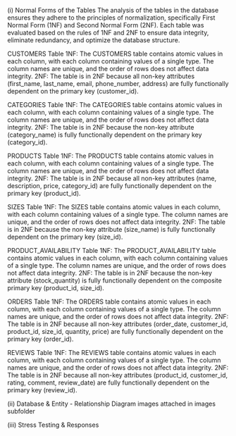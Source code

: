 (i) Normal Forms of the Tables
  The analysis of the tables in the database ensures they adhere to the principles of normalization, specifically First Normal Form (1NF) and Second Normal Form     (2NF). Each table was evaluated based on the rules of 1NF and 2NF to ensure data integrity, eliminate redundancy, and optimize the database structure.
  
CUSTOMERS Table
  1NF: The CUSTOMERS table contains atomic values in each column, with each column containing values of a single type. The column names are unique, and the order       of rows does not affect data integrity.
  2NF: The table is in 2NF because all non-key attributes (first_name, last_name, email, phone_number, address) are fully functionally dependent on the primary key     (customer_id).

CATEGORIES Table
  1NF: The CATEGORIES table contains atomic values in each column, with each column containing values of a single type. The column names are unique, and the order     of rows does not affect data integrity.
  2NF: The table is in 2NF because the non-key attribute (category_name) is fully functionally dependent on the primary key (category_id).

PRODUCTS Table
1NF: The PRODUCTS table contains atomic values in each column, with each column containing values of a single type. The column names are unique, and the order of     rows does not affect data integrity.
2NF: The table is in 2NF because all non-key attributes (name, description, price, category_id) are fully functionally dependent on the primary key (product_id).

SIZES Table
  1NF: The SIZES table contains atomic values in each column, with each column containing values of a single type. The column names are unique, and the order of       rows does not affect data integrity.
  2NF: The table is in 2NF because the non-key attribute (size_name) is fully functionally dependent on the primary key (size_id).

PRODUCT_AVAILABILITY Table
  1NF: The PRODUCT_AVAILABILITY table contains atomic values in each column, with each column containing values of a single type. The column names are unique, and     the order of rows does not affect data integrity.
  2NF: The table is in 2NF because the non-key attribute (stock_quantity) is fully functionally dependent on the composite primary key (product_id, size_id).

ORDERS Table
  1NF: The ORDERS table contains atomic values in each column, with each column containing values of a single type. The column names are unique, and the order of       rows does not affect data integrity.
  2NF: The table is in 2NF because all non-key attributes (order_date, customer_id, product_id, size_id, quantity, price) are fully functionally dependent on the       primary key (order_id).

REVIEWS Table
  1NF: The REVIEWS table contains atomic values in each column, with each column containing values of a single type. The column names are unique, and the order of     rows does not affect data integrity.
  2NF: The table is in 2NF because all non-key attributes (product_id, customer_id, rating, comment, review_date) are fully functionally dependent on the primary       key (review_id).


(ii) Database & Entity - Relationship Diagram images attached in images subfolder

(iii) Stress Testing & Responses

